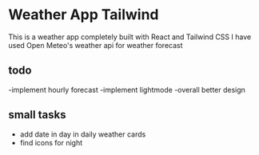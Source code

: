 # Weather App Tailwind

This is a weather app completely built with React and Tailwind CSS
I have used Open Meteo's weather api for weather forecast

## todo

-implement hourly forecast
-implement lightmode
-overall better design

## small tasks

- add date in day in daily weather cards
- find icons for night
